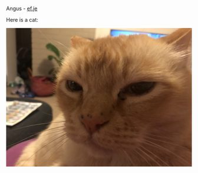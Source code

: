 
Angus - [ef.je](https://ef.je)

Here is a cat:

![CAT](https://github.com/Gaunsessa/Gaunsessa/blob/master/cats/orange.jpg)
